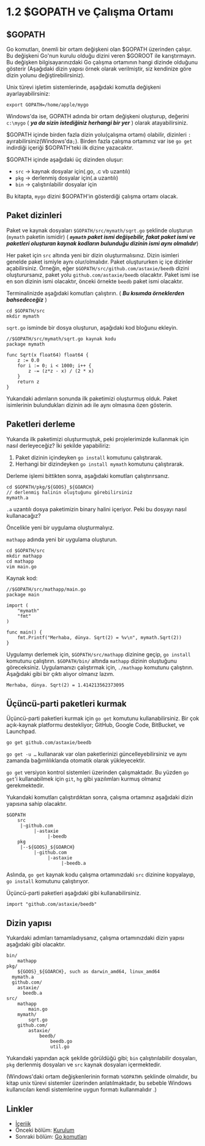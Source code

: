 # 1.2 $GOPATH ve Çalışma Ortamı

## $GOPATH

Go komutları, önemli bir ortam değişkeni olan $GOPATH üzerinden çalışır. Bu değişkeni Go'nun kurulu olduğu dizini veren $GOROOT ile karıştırmayın. Bu değişken bilgisayarınızdaki Go çalışma ortamının hangi dizinde olduğunu gösterir \(Aşağıdaki dizin yapısı örnek olarak verilmiştir, siz kendinize göre dizin yolunu değiştirebilirsiniz\).

Unix türevi işletim sistemlerinde, aşağıdaki komutla değişkeni ayarlayabilirsiniz:

```text
export GOPATH=/home/apple/mygo
```

Windows'da ise, GOPATH adında bir ortam değişkeni oluşturup, değerini `c:\mygo` \( _**ya da sizin istediğiniz herhangi bir yer**_ \) olarak atayabilirsiniz.

$GOPATH içinde birden fazla dizin yolu\(çalışma ortamı\) olabilir, dizinleri `:` ayırabilirsiniz\(Windows'da`;`\). Birden fazla çalışma ortamınız var ise `go get` indirdiği içeriği $GOPATH'teki ilk dizine yazacaktır.

$GOPATH içinde aşağıdaki üç dizinden oluşur:

* `src` -&gt; kaynak dosyalar için\(.go, .c vb uzantılı\)
* `pkg` -&gt; derlenmiş dosyalar için\(.a uzantılı\)
* `bin` -&gt; çalıştırılabilir dosyalar için

Bu kitapta, `mygo` dizini $GOPATH'in gösterdiği çalışma ortamı olacak.

## Paket dizinleri

Paket ve kaynak dosyaları `$GOPATH/src/mymath/sqrt.go` şeklinde oluşturun \(`mymath` paketin ismidir\) \( _**`mymath` paket ismi değişebilir, fakat paket ismi ve paketleri oluşturan kaynak kodların bulunduğu dizinin ismi aynı olmalıdır**_\)

Her paket için `src` altında yeni bir dizin oluşturmalısınız. Dizin isimleri genelde paket ismiyle aynı olur/olmalıdır. Paket oluştururken iç içe dizinler açabilirsiniz. Örneğin, eğer `$GOPATH/src/github.com/astaxie/beedb` dizini oluşturursanız, paket yolu `github.com/astaxie/beedb` olacaktır. Paket ismi ise en son dizinin ismi olacaktır, önceki örnekte `beedb` paket ismi olacaktır.

Terminalinizde aşağıdaki komutları çalıştırın. \( _**Bu kısımda örneklerden bahsedeceğiz**_ \)

```text
cd $GOPATH/src
mkdir mymath
```

`sqrt.go` isminde bir dosya oluşturun, aşağıdaki kod bloğunu ekleyin.

```text
//$GOPATH/src/mymath/sqrt.go kaynak kodu
package mymath

func Sqrt(x float64) float64 {
    z := 0.0
    for i := 0; i < 1000; i++ {
        z -= (z*z - x) / (2 * x)
    }
    return z
}
```

Yukarıdaki adımların sonunda ilk paketimizi oluşturmuş olduk. Paket isimlerinin bulundukları dizinin adı ile aynı olmasına özen gösterin.

## Paketleri derleme

Yukarıda ilk paketimizi oluşturmuştuk, peki projelerimizde kullanmak için nasıl derleyeceğiz? İki şekilde yapabiliriz:

1. Paket dizinin içindeyken `go install` komutunu çalıştırarak.
2. Herhangi bir dizindeyken `go install mymath` komutunu çalıştırarak.

Derleme işlemi bittikten sonra, aşağıdaki komutları çalıştırırsanız.

```text
cd $GOPATH/pkg/${GOOS}_${GOARCH}
// derlenmiş halinin oluştuğunu görebilirsiniz
mymath.a
```

`.a` uzantılı dosya paketimizin binary halini içeriyor. Peki bu dosyayı nasıl kullanacağız?

Öncelikle yeni bir uygulama oluşturmalıyız.

`mathapp` adında yeni bir uygulama oluşturun.

```text
cd $GOPATH/src
mkdir mathapp
cd mathapp
vim main.go
```

Kaynak kod:

```text
//$GOPATH/src/mathapp/main.go
package main

import (
    "mymath"
    "fmt"
)

func main() {
    fmt.Printf("Merhaba, dünya. Sqrt(2) = %v\n", mymath.Sqrt(2))
}
```

Uygulamyı derlemek için, `$GOPATH/src/mathapp` dizinine geçip, `go install` komutunu çalıştırın. `$GOPATH/bin/` altında `mathapp` dizinin oluştuğunu göreceksiniz. Uygulamanızı çalıştırmak için, `./mathapp` komutunu çalıştırın. Aşağıdaki gibi bir çıktı alıyor olmanız lazım.

```text
Merhaba, dünya. Sqrt(2) = 1.414213562373095
```

## Üçüncü-parti paketleri kurmak

Üçüncü-parti paketleri kurmak için `go get` komutunu kullanabilirsiniz. Bir çok açık-kaynak platformu destekliyor; GitHub, Google Code, BitBucket, ve Launchpad.

```text
go get github.com/astaxie/beedb
```

`go get -u …` kullanarak var olan paketlerinizi güncelleyebilirsiniz ve aynı zamanda bağımlılıklarıda otomatik olarak yükleyecektir.

`go get` versiyon kontrol sistemleri üzerinden çalışmaktadır. Bu yüzden `go get`'i kullanabilmek için `git`, `hg` gibi yazılımları kurmuş olmanız gerekmektedir.

Yukarıdaki komutları çalıştırdıktan sonra, çalışma ortamınız aşağıdaki dizin yapısına sahip olacaktır.

```text
$GOPATH
    src
     |-github.com
          |-astaxie
               |-beedb
    pkg
     |--${GOOS}_${GOARCH}
          |-github.com
               |-astaxie
                    |-beedb.a
```

Aslında, `go get` kaynak kodu çalışma ortamınızdaki `src` dizinine kopyalayıp, `go install` komutunu çalıştırıyor.

Üçüncü-parti paketleri aşağıdaki gibi kullanabilirsiniz.

```text
import "github.com/astaxie/beedb"
```

## Dizin yapısı

Yukardaki adımları tamamladıysanız, çalışma ortamınızdaki dizin yapısı aşağıdaki gibi olacaktır.

```text
bin/
    mathapp
pkg/
    ${GOOS}_${GOARCH}, such as darwin_amd64, linux_amd64
  mymath.a
  github.com/
    astaxie/
      beedb.a
src/
    mathapp
        main.go
    mymath/
        sqrt.go
    github.com/
        astaxie/
            beedb/
                beedb.go
                util.go
```

Yukarıdaki yapından açık şekilde görüldüğü gibi; `bin` çalıştırılabilir dosyaları, `pkg` derlenmiş dosyaları ve `src` kaynak dosyaları içermektedir.

\(Windows'daki ortam değişkenlerinin formatı `%GOPATH%` şeklinde olmalıdır, bu kitap unix türevi sistemler üzerinden anlatılmaktadır, bu sebeble Windows kullanıcıları kendi sistemlerine uygun formatı kullanmalıdır .\)

## Linkler

* [İçeriik](preface.md)
* Önceki bölüm: [Kurulum](01.1.md)
* Sonraki bölüm: [Go komutları](01.3.md)

